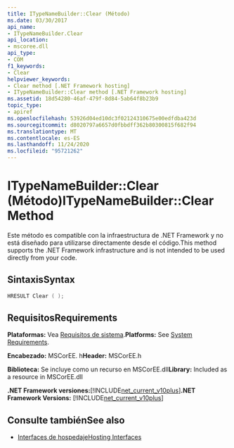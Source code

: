 ```yaml
---
title: ITypeNameBuilder::Clear (Método)
ms.date: 03/30/2017
api_name:
- ITypeNameBuilder.Clear
api_location:
- mscoree.dll
api_type:
- COM
f1_keywords:
- Clear
helpviewer_keywords:
- Clear method [.NET Framework hosting]
- ITypeNameBuilder::Clear method [.NET Framework hosting]
ms.assetid: 18d54280-46af-479f-8d84-5ab64f8b23b9
topic_type:
- apiref
ms.openlocfilehash: 53926d04ed10dc3f02124310675e00edfdba423d
ms.sourcegitcommit: d8020797a6657d0fbbdff362b80300815f682f94
ms.translationtype: MT
ms.contentlocale: es-ES
ms.lasthandoff: 11/24/2020
ms.locfileid: "95721262"
---
```

# <a name="itypenamebuilderclear-method"></a><span data-ttu-id="a7080-102">ITypeNameBuilder::Clear (Método)</span><span class="sxs-lookup"><span data-stu-id="a7080-102">ITypeNameBuilder::Clear Method</span></span>

<span data-ttu-id="a7080-103">Este método es compatible con la infraestructura de .NET Framework y no está diseñado para utilizarse directamente desde el código.</span><span class="sxs-lookup"><span data-stu-id="a7080-103">This method supports the .NET Framework infrastructure and is not intended to be used directly from your code.</span></span>  
  
## <a name="syntax"></a><span data-ttu-id="a7080-104">Sintaxis</span><span class="sxs-lookup"><span data-stu-id="a7080-104">Syntax</span></span>  
  
```cpp  
HRESULT Clear ( );  
```  
  
## <a name="requirements"></a><span data-ttu-id="a7080-105">Requisitos</span><span class="sxs-lookup"><span data-stu-id="a7080-105">Requirements</span></span>  

 <span data-ttu-id="a7080-106">**Plataformas:** Vea [Requisitos de sistema](../../get-started/system-requirements.md).</span><span class="sxs-lookup"><span data-stu-id="a7080-106">**Platforms:** See [System Requirements](../../get-started/system-requirements.md).</span></span>  
  
 <span data-ttu-id="a7080-107">**Encabezado:** MSCorEE. h</span><span class="sxs-lookup"><span data-stu-id="a7080-107">**Header:** MSCorEE.h</span></span>  
  
 <span data-ttu-id="a7080-108">**Biblioteca:** Se incluye como un recurso en MSCorEE.dll</span><span class="sxs-lookup"><span data-stu-id="a7080-108">**Library:** Included as a resource in MSCorEE.dll</span></span>  
  
 <span data-ttu-id="a7080-109">**.NET Framework versiones:**[!INCLUDE[net_current_v10plus](../../../../includes/net-current-v10plus-md.md)]</span><span class="sxs-lookup"><span data-stu-id="a7080-109">**.NET Framework Versions:** [!INCLUDE[net_current_v10plus](../../../../includes/net-current-v10plus-md.md)]</span></span>  
  
## <a name="see-also"></a><span data-ttu-id="a7080-110">Consulte también</span><span class="sxs-lookup"><span data-stu-id="a7080-110">See also</span></span>

- [<span data-ttu-id="a7080-111">Interfaces de hospedaje</span><span class="sxs-lookup"><span data-stu-id="a7080-111">Hosting Interfaces</span></span>](hosting-interfaces.md)
